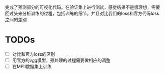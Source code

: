 完成了预测部分的可视化代码。在验证集上进行测试，感觉结果不是很理想，需要回过头来分析训练的过程，包括训练的细节，并且对比我们的loss和官方代码loss之间的差别

# TODOs
- [ ] 对比和官方loss的区别
- [ ] 用官方的vgg模型，预处理的过程需要做相应的调整
- [ ] 在MPII数据集上训练
